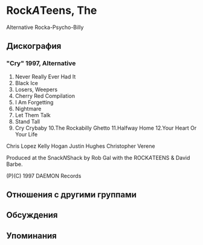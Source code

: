 # Rock*A*Teens, The

Alternative Rocka-Psycho-Billy

## Дискография

### "Cry" 1997, Alternative

1.  Never Really Ever Had It
2.  Black Ice
3.  Losers, Weepers
4.  Cherry Red Compilation
5.  I Am Forgetting
6.  Nightmare
7.  Let Them Talk
8.  Stand Tall
9.  Cry Crybaby
10.The Rockabilly Ghetto
11.Halfway Home
12.Your Heart Or Your Life

Chris Lopez
Kelly Hogan
Justin Hughes
Christopher Verene

Produced at the Snack*N*Shack by Rob Gal with the ROCK*A*TEENS & David Barbe.

(P)(C) 1997 DAEMON Records


## Отношения с другими группами


## Обсуждения


## Упоминания

